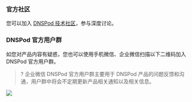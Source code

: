 ### 官方社区
您可以加入 [DNSPod 技术社区](https://dnspod.chat/)，参与深度讨论。

### DNSPod 官方用户群[](id:DNSPod)
如您对产品内容有疑惑，您也可以使用手机微信、企业微信扫描以下二维码加入 DNSPod 官方用户群。
>? 企业微信 DNSPod 官方用户群主要用于 DNSPod 产品的问题反馈和沟通，用户群中将会不定期更新产品相关通知以及相关信息。
>
![](https://main.qcloudimg.com/raw/82a6578f50d92355c6323833a1942277.jpg)


